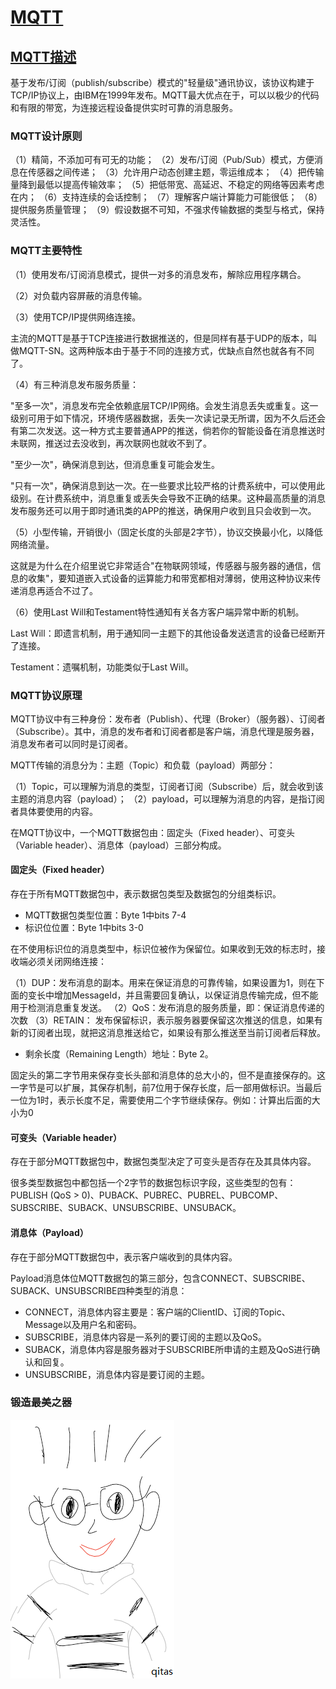 # [MQTT](https://github.com/qitas/MQTT) 

## [MQTT描述](https://github.com/qitas/MQTT/wiki) 

基于发布/订阅（publish/subscribe）模式的"轻量级"通讯协议，该协议构建于TCP/IP协议上，由IBM在1999年发布。MQTT最大优点在于，可以以极少的代码和有限的带宽，为连接远程设备提供实时可靠的消息服务。

### MQTT设计原则

（1）精简，不添加可有可无的功能；
（2）发布/订阅（Pub/Sub）模式，方便消息在传感器之间传递；
（3）允许用户动态创建主题，零运维成本；
（4）把传输量降到最低以提高传输效率；
（5）把低带宽、高延迟、不稳定的网络等因素考虑在内；
（6）支持连续的会话控制；
（7）理解客户端计算能力可能很低；
（8）提供服务质量管理；
（9）假设数据不可知，不强求传输数据的类型与格式，保持灵活性。

###  MQTT主要特性

（1）使用发布/订阅消息模式，提供一对多的消息发布，解除应用程序耦合。

（2）对负载内容屏蔽的消息传输。

（3）使用TCP/IP提供网络连接。

主流的MQTT是基于TCP连接进行数据推送的，但是同样有基于UDP的版本，叫做MQTT-SN。这两种版本由于基于不同的连接方式，优缺点自然也就各有不同了。

（4）有三种消息发布服务质量：

"至多一次"，消息发布完全依赖底层TCP/IP网络。会发生消息丢失或重复。这一级别可用于如下情况，环境传感器数据，丢失一次读记录无所谓，因为不久后还会有第二次发送。这一种方式主要普通APP的推送，倘若你的智能设备在消息推送时未联网，推送过去没收到，再次联网也就收不到了。

"至少一次"，确保消息到达，但消息重复可能会发生。

"只有一次"，确保消息到达一次。在一些要求比较严格的计费系统中，可以使用此级别。在计费系统中，消息重复或丢失会导致不正确的结果。这种最高质量的消息发布服务还可以用于即时通讯类的APP的推送，确保用户收到且只会收到一次。

（5）小型传输，开销很小（固定长度的头部是2字节），协议交换最小化，以降低网络流量。

这就是为什么在介绍里说它非常适合"在物联网领域，传感器与服务器的通信，信息的收集"，要知道嵌入式设备的运算能力和带宽都相对薄弱，使用这种协议来传递消息再适合不过了。

（6）使用Last Will和Testament特性通知有关各方客户端异常中断的机制。

Last Will：即遗言机制，用于通知同一主题下的其他设备发送遗言的设备已经断开了连接。

Testament：遗嘱机制，功能类似于Last Will。

### MQTT协议原理

MQTT协议中有三种身份：发布者（Publish）、代理（Broker）（服务器）、订阅者（Subscribe）。其中，消息的发布者和订阅者都是客户端，消息代理是服务器，消息发布者可以同时是订阅者。

MQTT传输的消息分为：主题（Topic）和负载（payload）两部分：

（1）Topic，可以理解为消息的类型，订阅者订阅（Subscribe）后，就会收到该主题的消息内容（payload）；
（2）payload，可以理解为消息的内容，是指订阅者具体要使用的内容。

在MQTT协议中，一个MQTT数据包由：固定头（Fixed header）、可变头（Variable header）、消息体（payload）三部分构成。

#### 固定头（Fixed header）

存在于所有MQTT数据包中，表示数据包类型及数据包的分组类标识。

*  MQTT数据包类型位置：Byte 1中bits 7-4
*  标识位位置：Byte 1中bits 3-0

在不使用标识位的消息类型中，标识位被作为保留位。如果收到无效的标志时，接收端必须关闭网络连接：

（1）DUP：发布消息的副本。用来在保证消息的可靠传输，如果设置为1，则在下面的变长中增加MessageId，并且需要回复确认，以保证消息传输完成，但不能用于检测消息重复发送。
（2）QoS：发布消息的服务质量，即：保证消息传递的次数
（3）RETAIN： 发布保留标识，表示服务器要保留这次推送的信息，如果有新的订阅者出现，就把这消息推送给它，如果设有那么推送至当前订阅者后释放。

 *  剩余长度（Remaining Length）地址：Byte 2。

固定头的第二字节用来保存变长头部和消息体的总大小的，但不是直接保存的。这一字节是可以扩展，其保存机制，前7位用于保存长度，后一部用做标识。当最后一位为1时，表示长度不足，需要使用二个字节继续保存。例如：计算出后面的大小为0

#### 可变头（Variable header）
存在于部分MQTT数据包中，数据包类型决定了可变头是否存在及其具体内容。

很多类型数据包中都包括一个2字节的数据包标识字段，这些类型的包有：PUBLISH (QoS > 0)、PUBACK、PUBREC、PUBREL、PUBCOMP、SUBSCRIBE、SUBACK、UNSUBSCRIBE、UNSUBACK。

#### 消息体（Payload）

存在于部分MQTT数据包中，表示客户端收到的具体内容。

Payload消息体位MQTT数据包的第三部分，包含CONNECT、SUBSCRIBE、SUBACK、UNSUBSCRIBE四种类型的消息：
 *  CONNECT，消息体内容主要是：客户端的ClientID、订阅的Topic、Message以及用户名和密码。
 *  SUBSCRIBE，消息体内容是一系列的要订阅的主题以及QoS。
 *  SUBACK，消息体内容是服务器对于SUBSCRIBE所申请的主题及QoS进行确认和回复。
 *  UNSUBSCRIBE，消息体内容是要订阅的主题。

### 锻造最美之器

[![sites](qitas/qitas.png)](http://www.qitas.cn)
